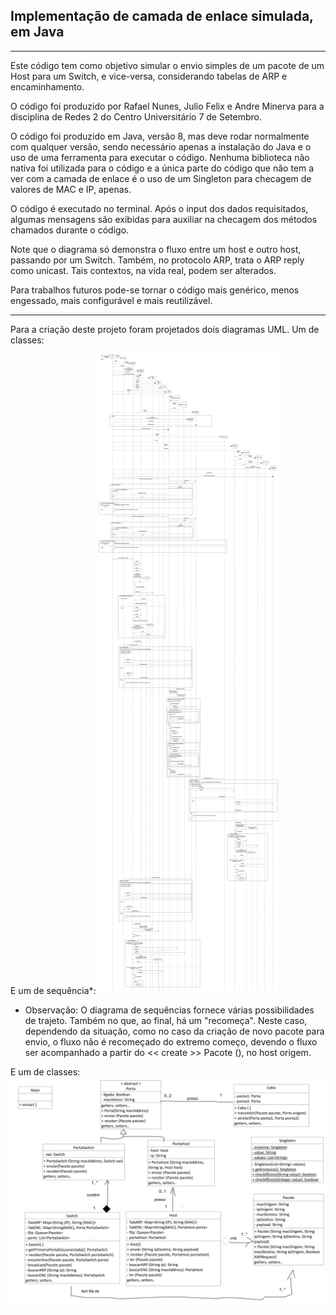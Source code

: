 ## Implementação de camada de enlace simulada, em Java

--- 
Este código tem como objetivo simular o envio simples de um pacote de um Host para um Switch, e vice-versa, considerando tabelas de ARP e encaminhamento. 

O código foi produzido por Rafael Nunes, Julio Felix e Andre Minerva para a disciplina de Redes 2 do Centro Universitário 7 de Setembro.

O código foi produzido em Java, versão 8, mas deve rodar normalmente com qualquer versão, sendo necessário apenas a instalação do Java e o uso de uma ferramenta para executar o código. Nenhuma biblioteca não nativa foi utilizada para o código e a única parte do código que não tem a ver com a camada de enlace é o uso de um Singleton para checagem de valores de MAC e IP, apenas.

O código é executado no terminal. Após o input dos dados requisitados, algumas mensagens são exibidas para auxiliar na checagem dos métodos chamados durante o código. 

Note que o diagrama só demonstra o fluxo entre um host e outro host, passando por um Switch. Também, no protocolo ARP, trata o ARP reply como unicast. Tais contextos, na vida real, podem ser alterados.

Para trabalhos futuros pode-se tornar o código mais genérico, menos engessado, mais configurável e mais reutilizável.


---
Para a criação deste projeto foram projetados dois diagramas UML. Um de classes:

E um de sequência*:
![](diagrama_de_sequencia.png)

* Observação: O diagrama de sequências fornece várias possibilidades de trajeto.  Também no que, ao final, há um "recomeça". Neste caso, dependendo da situação, como no caso da criação de novo pacote para envio, o fluxo não é recomeçado do extremo começo, devendo o fluxo ser acompanhado a partir do << create >> Pacote (), no host origem.

E um de classes: 
![](diagrama_de_classes.jpeg)




